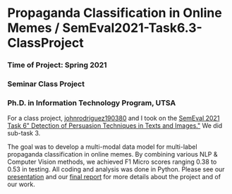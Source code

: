 # Propaganda Classification in Online Memes / SemEval2021-Task6.3-ClassProject
### Time of Project: Spring 2021
### Seminar Class Project
### Ph.D. in Information Technology Program, UTSA

For a class project, [johnrodriguez190380](https://github.com/johnrodriguez190380) and I took on the [SemEval 2021 Task 6" Detection of Persuasion Techniques in Texts and Images."](https://propaganda.math.unipd.it/semeval2021task6/) We did sub-task 3.

The goal was to develop a multi-modal data model for multi-label propaganda classification in online memes. By combining various NLP & Computer Vision methods, we achieved F1 Micro scores ranging 0.38 to 0.53 in testing. All coding and analysis was done in Python. Please see our [presentation](https://github.com/iscarff123/SemEval2021-Task6.3-ClassProject/raw/main/Final%20Presentation.pptx) and our [final report](https://github.com/iscarff123/SemEval2021-Task6.3-ClassProject/blob/main/Final%20Report.pdf) for more details about the project and of our work.
